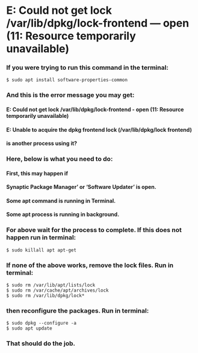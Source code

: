 # E: Could not get lock /var/lib/dpkg/lock-frontend — open (11: Resource temporarily unavailable)
### If you were trying to run this command in the terminal:
    $ sudo apt install software-properties-common
### And this is the error message you may get:
#### E: Could not get lock /var/lib/dpkg/lock-frontend - open (11: Resource temporarily unavailable)
#### E: Unable to acquire the dpkg frontend lock (/var/lib/dpkg/lock frontend)
#### is another process using it?
### Here, below is what you need to do:
#### First, this may happen if
#### Synaptic Package Manager’ or ‘Software Updater’ is open.
#### Some apt command is running in Terminal.
#### Some apt process is running in background.
### For above wait for the process to complete. If this does not happen run in terminal:
    $ sudo killall apt apt-get
### If none of the above works, remove the lock files. Run in terminal:
    $ sudo rm /var/lib/apt/lists/lock
    $ sudo rm /var/cache/apt/archives/lock
    $ sudo rm /var/lib/dpkg/lock*
### then reconfigure the packages. Run in terminal:
    $ sudo dpkg --configure -a
    $ sudo apt update
### That should do the job.
